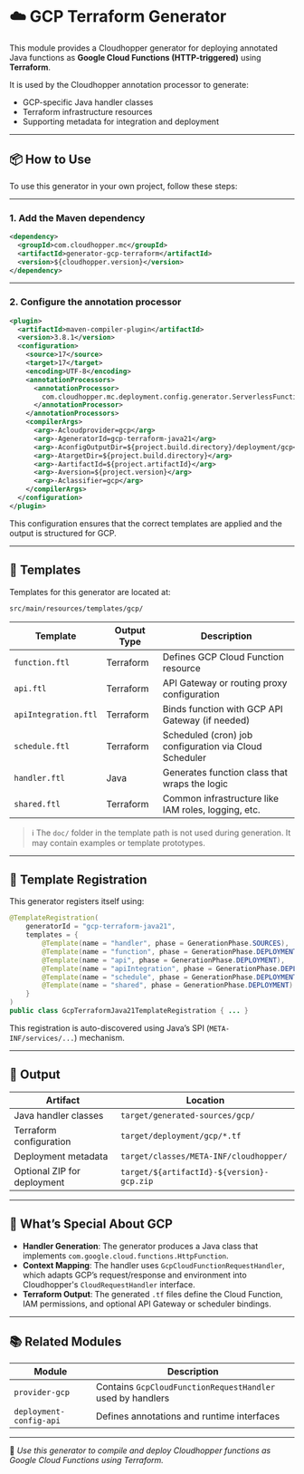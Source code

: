 # ☁️ GCP Terraform Generator

This module provides a Cloudhopper generator for deploying annotated Java functions as **Google Cloud Functions (HTTP-triggered)** using **Terraform**.

It is used by the Cloudhopper annotation processor to generate:

- GCP-specific Java handler classes
- Terraform infrastructure resources
- Supporting metadata for integration and deployment

---

## 📦 How to Use

To use this generator in your own project, follow these steps:

---

### 1. Add the Maven dependency

```xml
<dependency>
  <groupId>com.cloudhopper.mc</groupId>
  <artifactId>generator-gcp-terraform</artifactId>
  <version>${cloudhopper.version}</version>
</dependency>
```

---

### 2. Configure the annotation processor

```xml
<plugin>
  <artifactId>maven-compiler-plugin</artifactId>
  <version>3.8.1</version>
  <configuration>
    <source>17</source>
    <target>17</target>
    <encoding>UTF-8</encoding>
    <annotationProcessors>
      <annotationProcessor>
        com.cloudhopper.mc.deployment.config.generator.ServerlessFunctionProcessor
      </annotationProcessor>
    </annotationProcessors>
    <compilerArgs>
      <arg>-Acloudprovider=gcp</arg>
      <arg>-AgeneratorId=gcp-terraform-java21</arg>
      <arg>-AconfigOutputDir=${project.build.directory}/deployment/gcp</arg>
      <arg>-AtargetDir=${project.build.directory}</arg>
      <arg>-AartifactId=${project.artifactId}</arg>
      <arg>-Aversion=${project.version}</arg>
      <arg>-Aclassifier=gcp</arg>
    </compilerArgs>
  </configuration>
</plugin>
```

This configuration ensures that the correct templates are applied and the output is structured for GCP.

---

## 📁 Templates

Templates for this generator are located at:

```
src/main/resources/templates/gcp/
```

| Template               | Output Type | Description                                        |
|------------------------|-------------|----------------------------------------------------|
| `function.ftl`         | Terraform   | Defines GCP Cloud Function resource                |
| `api.ftl`              | Terraform   | API Gateway or routing proxy configuration         |
| `apiIntegration.ftl`   | Terraform   | Binds function with GCP API Gateway (if needed)    |
| `schedule.ftl`         | Terraform   | Scheduled (cron) job configuration via Cloud Scheduler |
| `handler.ftl`          | Java        | Generates function class that wraps the logic      |
| `shared.ftl`           | Terraform   | Common infrastructure like IAM roles, logging, etc. |

> ℹ️ The `doc/` folder in the template path is not used during generation. It may contain examples or template prototypes.

---

## 🔌 Template Registration

This generator registers itself using:

```java
@TemplateRegistration(
    generatorId = "gcp-terraform-java21",
    templates = {
        @Template(name = "handler", phase = GenerationPhase.SOURCES),
        @Template(name = "function", phase = GenerationPhase.DEPLOYMENT),
        @Template(name = "api", phase = GenerationPhase.DEPLOYMENT),
        @Template(name = "apiIntegration", phase = GenerationPhase.DEPLOYMENT),
        @Template(name = "schedule", phase = GenerationPhase.DEPLOYMENT),
        @Template(name = "shared", phase = GenerationPhase.DEPLOYMENT)
    }
)
public class GcpTerraformJava21TemplateRegistration { ... }
```

This registration is auto-discovered using Java’s SPI (`META-INF/services/...`) mechanism.

---

## 📂 Output

| Artifact                        | Location                                 |
|---------------------------------|------------------------------------------|
| Java handler classes            | `target/generated-sources/gcp/`          |
| Terraform configuration         | `target/deployment/gcp/*.tf`             |
| Deployment metadata             | `target/classes/META-INF/cloudhopper/`   |
| Optional ZIP for deployment     | `target/${artifactId}-${version}-gcp.zip` |

---

## 🧩 What’s Special About GCP

- **Handler Generation**: The generator produces a Java class that implements `com.google.cloud.functions.HttpFunction`.
- **Context Mapping**: The handler uses `GcpCloudFunctionRequestHandler`, which adapts GCP’s request/response and environment into Cloudhopper's `CloudRequestHandler` interface.
- **Terraform Output**: The generated `.tf` files define the Cloud Function, IAM permissions, and optional API Gateway or scheduler bindings.

---

## 📚 Related Modules

| Module              | Description                                                 |
|---------------------|-------------------------------------------------------------|
| `provider-gcp`      | Contains `GcpCloudFunctionRequestHandler` used by handlers  |
| `deployment-config-api` | Defines annotations and runtime interfaces              |

---

📝 *Use this generator to compile and deploy Cloudhopper functions as Google Cloud Functions using Terraform.*
